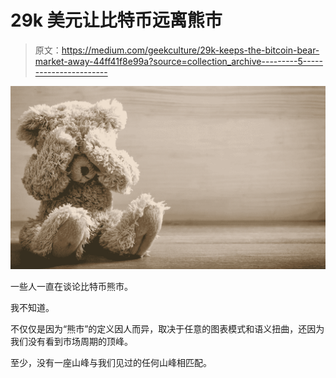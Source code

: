 # 29k 美元让比特币远离熊市

> 原文：<https://medium.com/geekculture/29k-keeps-the-bitcoin-bear-market-away-44ff41f8e99a?source=collection_archive---------5----------------------->

![](img/bf8ea5dae90cc008f7b4ce792e0c8c95.png)

一些人一直在谈论比特币熊市。

我不知道。

不仅仅是因为“熊市”的定义因人而异，取决于任意的图表模式和语义扭曲，还因为我们没有看到市场周期的顶峰。

至少，没有一座山峰与我们见过的任何山峰相匹配。